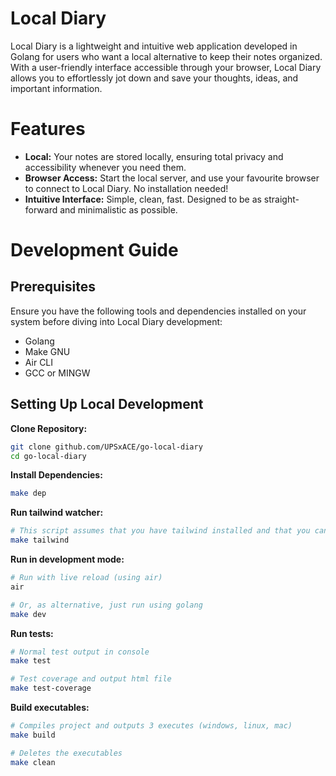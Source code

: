 <!-- <image, logo> -->
<!-- <center title> -->
# Local Diary
<!-- <maybe replace the current description below and make it a small description here> -->
<!-- <badges, version badge> -->

Local Diary is a lightweight and intuitive web application developed in Golang for users who want a local alternative to keep their notes organized. With a user-friendly interface accessible through your browser, Local Diary allows you to effortlessly jot down and save your thoughts, ideas, and important information.


<!-- # Preview -->
<!-- <screenshot > gif of app being used> -->

# Features

* **Local:** Your notes are stored locally, ensuring total privacy and accessibility whenever you need them.
* **Browser Access:** Start the local server, and use your favourite browser to connect to Local Diary. No installation needed!
* **Intuitive Interface:** Simple, clean, fast. Designed to be as straight-forward and minimalistic as possible.

<!-- # Installation
Some prebuilt packages are provided on the [release page of the GitHub project repository] [LINK]. -->

# Development Guide
<!-- <maybe add index>

-Clone Repository:
...
-Makefile Scripts:
--Build and run.......
--run tests...
 -->

## Prerequisites
Ensure you have the following tools and dependencies installed on your system before diving into Local Diary development:
* Golang
* Make GNU
* Air CLI
* GCC or MINGW

## Setting Up Local Development

**Clone Repository:**
```bash
git clone github.com/UPSxACE/go-local-diary
cd go-local-diary
```
**Install Dependencies:**
```bash
make dep
```
**Run tailwind watcher:**
```bash
# This script assumes that you have tailwind installed and that you can call it using the name "taildwindcss"
make tailwind
```
**Run in development mode:**
```bash
# Run with live reload (using air)
air

# Or, as alternative, just run using golang
make dev
```
**Run tests:**
```bash
# Normal test output in console
make test

# Test coverage and output html file
make test-coverage
```
**Build executables:**
```bash
# Compiles project and outputs 3 executes (windows, linux, mac)
make build

# Deletes the executables
make clean
```


<!-- ## Requirements -->

<!-- # Config -->


<!-- Contribute
If you want to contribute check the CONTRIBUTING.md -->

<!-- Donate -->